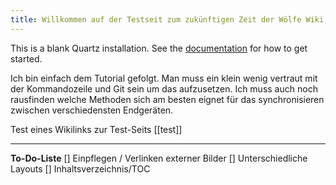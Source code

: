 ```yaml
---
title: Willkommen auf der Testseit zum zukünftigen Zeit der Wölfe Wiki
---
```


This is a blank Quartz installation.
See the [documentation](https://quartz.jzhao.xyz) for how to get started.

Ich bin einfach dem Tutorial gefolgt. Man muss ein klein wenig vertraut mit der Kommandozeile und Git sein um das aufzusetzen. 
Ich muss auch noch rausfinden welche Methoden sich am besten eignet für das synchronisieren zwischen verschiedensten Endgeräten.

Test eines Wikilinks zur Test-Seits [[test]]
***
**To-Do-Liste**
[] Einpflegen / Verlinken externer Bilder
[] Unterschiedliche Layouts
[] Inhaltsverzeichnis/TOC
